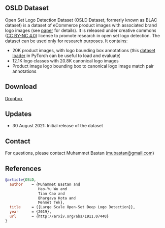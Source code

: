 ## OSLD Dataset
Open Set Logo Detection Dataset (OSLD Dataset, formerly known as BLAC dataset) is a dataset of eCommerce product images with associated brand logo images (see [paper](https://arxiv.org/abs/1911.07440) for details). It is released under creative commons ([CC BY-NC 4.0](http://creativecommons.org/licenses/by-nc/4.0)) license to promote research in open set logo detection. The dataset can be used only for research purposes. It contains:
- 20K product images, with logo bounding box annotations (this [dataset loader](https://github.com/mubastan/voc) in PyTorch can be useful to load and evaluate)
- 12.1K logo classes with 20.8K canonical logo images
- Product image logo bounding box to canonical logo image match pair annotations


## Download
[Dropbox](https://www.dropbox.com/sh/1uz2d684hofp65m/AAB2pxO5mkv1YPt76UVeXJbAa?dl=0)

## Updates
- 30 August 2021: Initial release of the dataset

## Contact
For questions, please contact Muhammet Bastan (mubastan@gmail.com)

## References
```bibtex
@article{OSLD,
  author    = {Muhammet Bastan and
               Hao-Yu Wu and
               Tian Cao and
               Bhargava Kota and
               Mehmet Tek},
  title     = {{Large Scale Open-Set Deep Logo Detection}},
  year      = {2019},
  url       = {http://arxiv.org/abs/1911.07440}
}
```
